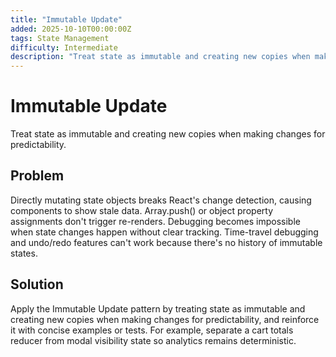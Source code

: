 ```yaml
---
title: "Immutable Update"
added: 2025-10-10T00:00:00Z
tags: State Management
difficulty: Intermediate
description: "Treat state as immutable and creating new copies when making changes for predictability."
---
```

# Immutable Update

Treat state as immutable and creating new copies when making changes for predictability.

## Problem

Directly mutating state objects breaks React's change detection, causing components to show stale data. Array.push() or object property assignments don't trigger re-renders. Debugging becomes impossible when state changes happen without clear tracking. Time-travel debugging and undo/redo features can't work because there's no history of immutable states.

## Solution

Apply the Immutable Update pattern by treating state as immutable and creating new copies when making changes for predictability, and reinforce it with concise examples or tests. For example, separate a cart totals reducer from modal visibility state so analytics remains deterministic.
